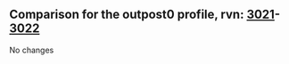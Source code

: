## Comparison for the outpost0 profile, rvn: [3021](https://github.com/PRO100KatYT/FortniteProfileRevisions/tree/main/profiles/outpost0/3021%20outpost0.json)-[3022](https://github.com/PRO100KatYT/FortniteProfileRevisions/tree/main/profiles/outpost0/3022%20outpost0.json)

No changes
